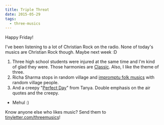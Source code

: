 ```yaml
---
title: Triple Threat
date: 2015-05-29
tags:
  - three-musics
---
```


Happy Friday!

I've been listening to a lot of Christian Rock on the radio. None of today's musics are Christian Rock though. Maybe next week :D

1. Three high school students were injured at the same time and I'm kind of glad they were. Those harmonies are <a href="https://www.youtube.com/watch?v=jq1UMO_PkFY">Classic</a>. Also, I like the theme of three.
1. Richa Sharma stops in random village and <a href="https://www.youtube.com/watch?v=549NbfKeiq4">impromptu folk musics</a> with random village people.
1. And a creepy "<a href="https://www.youtube.com/watch?v=QYEC4TZsy-Y">Perfect Day</a>" from Tanya. Double emphasis on the air quotes and the creepy.

- Mehul :)

Know anyone else who likes music? Send them to <a href="https://tinyletter.com/threemusics">tinyletter.com/threemusics</a>!
